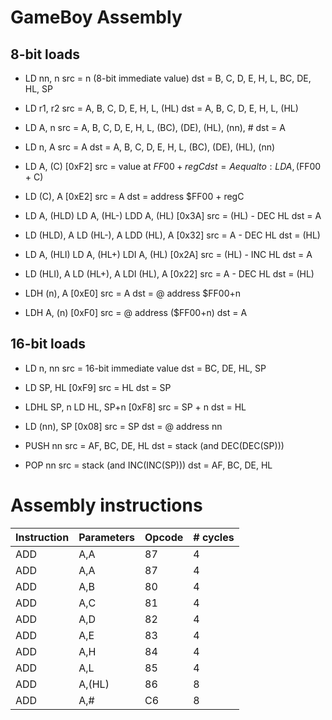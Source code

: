 # GameBoy Assembly 

## 8-bit loads
* LD nn, n
  src = n (8-bit immediate value)
  dst = B, C, D, E, H, L, BC, DE, HL, SP

* LD r1, r2
  src = A, B, C, D, E, H, L, (HL)
  dst = A, B, C, D, E, H, L, (HL)

* LD A, n
  src = A, B, C, D, E, H, L, (BC), (DE), (HL), (nn), #
  dst = A

* LD n, A
  src = A
  dst = A, B, C, D, E, H, L, (BC), (DE), (HL), (nn)

* LD A, (C) [0xF2]
  src = value at $FF00 + regC
  dst = A
    equal to: LD A, ($FF00 + C)

* LD (C), A [0xE2]
  src = A
  dst = address $FF00 + regC

* LD A, (HLD)    LD A, (HL-)    LDD A, (HL) [0x3A]
  src = (HL) - DEC HL
  dst = A

* LD (HLD), A    LD (HL-), A    LDD (HL), A [0x32]
  src = A - DEC HL
  dst = (HL)

* LD A, (HLI)    LD A, (HL+)    LDI A, (HL) [0x2A]
  src = (HL) - INC HL
  dst = A

* LD (HLI), A    LD (HL+), A    LDI (HL), A [0x22]
  src = A - DEC HL
  dst = (HL)

* LDH (n), A  [0xE0]
  src = A
  dst = @ address $FF00+n

* LDH A, (n)  [0xF0]
  src = @ address ($FF00+n)
  dst = A


## 16-bit loads

* LD n, nn
  src = 16-bit immediate value
  dst = BC, DE, HL, SP

* LD SP, HL [0xF9]
  src = HL
  dst = SP

* LDHL SP, n      LD HL, SP+n    [0xF8]
  src = SP + n
  dst = HL

* LD (nn), SP   [0x08]
  src = SP
  dst = @ address nn

* PUSH nn 
  src = AF, BC, DE, HL
  dst = stack (and DEC(DEC(SP)))

* POP nn
  src = stack (and INC(INC(SP)))
  dst = AF, BC, DE, HL

# Assembly instructions

| Instruction | Parameters | Opcode | # cycles |
|------------------------------|----------------|----------------------------------------------------|-------------------------|
| ADD | A,A | 87 | 4 |
| ADD | A,A | 87 | 4 |
| ADD | A,B | 80 | 4 |
| ADD | A,C | 81 | 4 |
| ADD | A,D | 82 | 4 |
| ADD | A,E | 83 | 4 |
| ADD | A,H | 84 | 4 |
| ADD | A,L | 85 | 4 |
| ADD | A,(HL) | 86 | 8 |
| ADD | A,# | C6 | 8 |